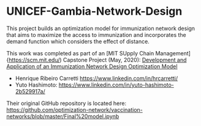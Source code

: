 # UNICEF-Gambia-Network-Design
This project builds an optimization model for immunization network design that aims to maximize the access to immunization and incorporates the demand function which considers the effect of distance.

This work was completed as part of an [MIT SUpply Chain Management]{https://scm.mit.edu/) Capstone Project (May, 2020): [Development and Application of an Immunization Network Design Optimization Model](https://dspace.mit.edu/handle/1721.1/126392)

- Henrique Ribeiro Carretti https://www.linkedin.com/in/hrcarretti/
- Yuto Hashimoto: https://www.linkedin.com/in/yuto-hashimoto-2b529917a/

Their original GitHub repository is located here:
https://github.com/optimization-network/vaccination-networks/blob/master/Final%20model.ipynb 
